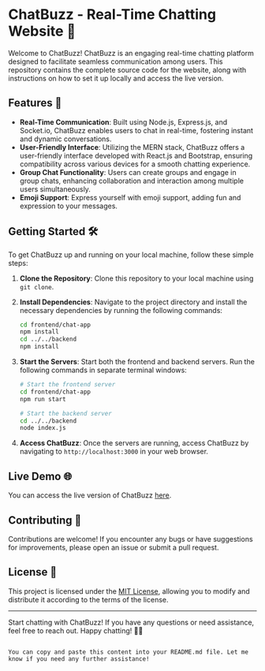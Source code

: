 
# ChatBuzz - Real-Time Chatting Website 🚀

Welcome to ChatBuzz! ChatBuzz is an engaging real-time chatting platform designed to facilitate seamless communication among users. This repository contains the complete source code for the website, along with instructions on how to set it up locally and access the live version.

## Features 🌟

- **Real-Time Communication**: Built using Node.js, Express.js, and Socket.io, ChatBuzz enables users to chat in real-time, fostering instant and dynamic conversations.
- **User-Friendly Interface**: Utilizing the MERN stack, ChatBuzz offers a user-friendly interface developed with React.js and Bootstrap, ensuring compatibility across various devices for a smooth chatting experience.
- **Group Chat Functionality**: Users can create groups and engage in group chats, enhancing collaboration and interaction among multiple users simultaneously.
- **Emoji Support**: Express yourself with emoji support, adding fun and expression to your messages.

## Getting Started 🛠️

To get ChatBuzz up and running on your local machine, follow these simple steps:

1. **Clone the Repository**: Clone this repository to your local machine using `git clone`.

2. **Install Dependencies**: Navigate to the project directory and install the necessary dependencies by running the following commands:
   ```bash
   cd frontend/chat-app
   npm install
   cd ../../backend
   npm install
   ```

3. **Start the Servers**: Start both the frontend and backend servers. Run the following commands in separate terminal windows:
   ```bash
   # Start the frontend server
   cd frontend/chat-app
   npm run start

   # Start the backend server
   cd ../../backend
   node index.js
   ```

4. **Access ChatBuzz**: Once the servers are running, access ChatBuzz by navigating to `http://localhost:3000` in your web browser.

## Live Demo 🌐

You can access the live version of ChatBuzz [here](https://chat-apps-zeta.vercel.app/).

## Contributing 🤝

Contributions are welcome! If you encounter any bugs or have suggestions for improvements, please open an issue or submit a pull request.

## License 📝

This project is licensed under the [MIT License](LICENSE), allowing you to modify and distribute it according to the terms of the license.

---

Start chatting with ChatBuzz! If you have any questions or need assistance, feel free to reach out. Happy chatting! 🎉😊
```

You can copy and paste this content into your README.md file. Let me know if you need any further assistance!
